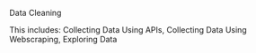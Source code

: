 Data Cleaning

This includes:
Collecting Data Using APIs,
Collecting Data Using Webscraping,
Exploring Data
